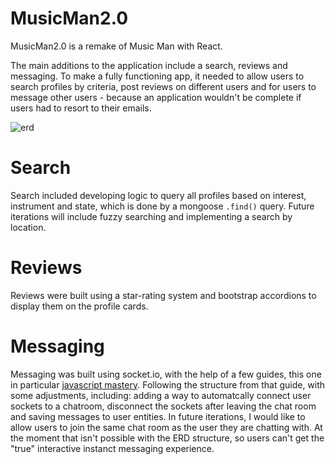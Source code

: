 # MusicMan2.0
MusicMan2.0 is a remake of Music Man with React. 

The main additions to the application include a search, reviews and messaging. To make a fully functioning app, it needed to allow users to search profiles by criteria, post reviews on different users and for users to message other users - because an application wouldn't be complete if users had to resort to their emails. 

![erd](erd.jpg)

# Search
Search included developing logic to query all profiles based on interest, instrument and state, which is done by a mongoose `.find()` query.
Future iterations will include fuzzy searching and implementing a search by location. 

# Reviews
Reviews were built using a star-rating system and bootstrap accordions to display them on the profile cards. 


# Messaging
Messaging was built using socket.io, with the help of a few guides, this one in particular [javascript mastery](https://www.youtube.com/watch?v=ZwFA3YMfkoc).
Following the structure from that guide, with some adjustments, including: adding a way to automatcally connect user sockets to a chatroom, disconnect the sockets after leaving the chat room and saving messages to user entities. 
In future iterations, I would like to allow users to join the same chat room as the user they are chatting with. At the moment that isn't possible with the ERD structure, so users can't get the "true" interactive instanct messaging experience. 
